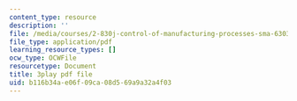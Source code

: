 ```yaml
---
content_type: resource
description: ''
file: /media/courses/2-830j-control-of-manufacturing-processes-sma-6303-spring-2008/b116b34ae06f09ca08d569a9a32a4f03_GrXkZYhkUS8.pdf
file_type: application/pdf
learning_resource_types: []
ocw_type: OCWFile
resourcetype: Document
title: 3play pdf file
uid: b116b34a-e06f-09ca-08d5-69a9a32a4f03
---
```

